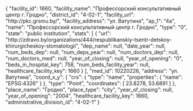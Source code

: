 {
    "facility_id": 1660,
    "facility_name": "Профессорский консультативный центр г. Гродно",
    "district_id": "4-02-1",
    "facility_url": "http:\/\/pkc.grsmu.by\/",
    "facility_address": "ул. Ватутина",
    "ap_1": "4а",
    "name": "Профессорский консультативный центр г. Гродно",
    "type": "0",
    "state": "public institution",
    "stats": [
        {
            "url": "http:\/\/zdravo.by\/organizations\/444\/respublikanskiy-tsentr-detskoy-khirurgicheskoy-stomatologii",
            "dep_name": null,
            "date_year": null,
            "num_beds_dep": null,
            "num_deps_year": null,
            "num_doctors_dep": null,
            "num_doctors_med": null,
            "year_of_closing": null,
            "year_of_opening": "0",
            "beds_in_hospital_key": 758,
            "num_beds_facility_year": null,
            "healthcare_facility_key": 1660
        }
    ],
    "med_id": 10220226,
    "address": "ул. Ватутина",
    "coord_x_y": {
        "crs": {
            "type": "name",
            "properties": {
                "name": "EPSG:4326"
            }
        },
        "type": "Point",
        "coordinates": [
            23.8278,
            53.6891
        ]
    },
    "place_name": "Гродно",
    "place_type": "city",
    "year_of_closing": null,
    "year_of_opening": "2004",
    "healthcare_facility_key": 1660,
    "administrative_division_id": "4-02-1"
}